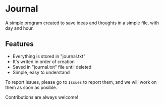 
# Journal

A simple program created to save ideas and thoughts in a simple file, with day and hour.
## Features

- Everything is stored in "journal.txt"
- It's writed in order of creation
- Saved in "journal.txt" file until deleted
- Simple, easy to understand

To report issues, please go to `Issues` to report them, and we will work on them as soon as posible.

Contributions are always welcome!
